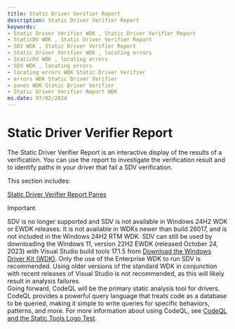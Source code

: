 ```yaml
---
title: Static Driver Verifier Report
description: Static Driver Verifier Report
keywords:
- Static Driver Verifier WDK , Static Driver Verifier Report
- StaticDV WDK , Static Driver Verifier Report
- SDV WDK , Static Driver Verifier Report
- Static Driver Verifier WDK , locating errors
- StaticDV WDK , locating errors
- SDV WDK , locating errors
- locating errors WDK Static Driver Verifier
- errors WDK Static Driver Verifier
- panes WDK Static Driver Verifier
- Static Driver Verifier Report WDK
ms.date: 07/02/2024
---
```


# Static Driver Verifier Report

The Static Driver Verifier Report is an interactive display of the results of a verification. You can use the report to investigate the verification result and to identify paths in your driver that fail a SDV verification.

This section includes:

[Static Driver Verifier Report Panes](static-driver-verifier-report-panes.md)

> [!IMPORTANT]
> SDV is no longer supported and SDV is not available in Windows 24H2 WDK or EWDK releases. It is not available in WDKs newer than build 26017, and is not included in the Windows 24H2 RTM WDK.
> SDV can still be used by downloading the Windows 11, version 22H2 EWDK (released October 24, 2023) with Visual Studio build tools 17.1.5 from [Download the Windows Driver Kit (WDK)](../download-the-wdk.md). Only the use of the Enterprise WDK to run SDV is recommended. Using older versions of the standard WDK in conjunction with recent releases of Visual Studio is not recommended, as this will likely result in analysis failures. <br>
> Going forward, CodeQL will be the primary static analysis tool for drivers. CodeQL provides a powerful query language that treats code as a database to be queried, making it simple to write queries for specific behaviors, patterns, and more.
> For more information about using CodeQL, see [CodeQL and the Static Tools Logo Test](static-tools-and-codeql.md).
